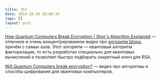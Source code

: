 ```yaml
---
title: 352
date: 2019-10-30 16:08:34
tags: []
layout: post
---
```


[How Quantum Computers Break Encryption | Shor's Algorithm Explained](https://youtu.be/lvTqbM5Dq4Q) — отличное и очень концентрированное видео про [алгоритм Шора](https://ru.wikipedia.org/wiki/%D0%90%D0%BB%D0%B3%D0%BE%D1%80%D0%B8%D1%82%D0%BC_%D0%A8%D0%BE%D1%80%D0%B0), причём с самых азов. Этот алгоритм — квантовый алгоритм факторизации, то есть разработан специально для квантовых вычислений и позволяет быстро подбирать секретный ключ для RSA.

[Will Quantum Computers break encryption?](https://youtu.be/6H_9l9N3IXU) — видео про алгоритмы и способы шифрования для квантовых компьютеров.
